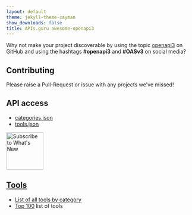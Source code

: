 ```yaml
---
layout: default
theme: jekyll-theme-cayman
show_downloads: false
title: APIs.guru awesome-openapi3
---
```


Why not make your project discoverable by using the topic [openapi3](https://github.com/search?utf8=%E2%9C%93&q=topic%3Aopenapi3&type=Repositories&ref=advsearch&l=&l=) on GitHub and using the hashtags **#openapi3** and **#OASv3** on social media?

## Contributing

Please raise a Pull-Request or issue with any projects we've missed!

## API access

* [categories.json](/api/categories.json)
* [tools.json](/api/tools.json)

<a href="https://apis.guru/awesome-openapi3/rss/feed.xml"><img border="0" alt="Subscribe to What's New" src="https://i.imgur.com/fZIDSoj.png" width="100" height="100">

## Tools

* List of all tools [by category](./category.html)
* [Top 100](./top100.html) list of tools
